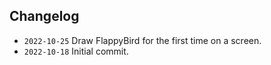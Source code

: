 ## Changelog

- `2022-10-25` Draw FlappyBird for the first time on a screen.
- `2022-10-18` Initial commit.

